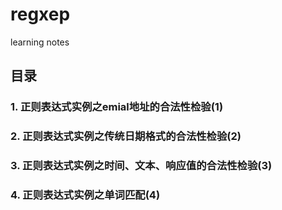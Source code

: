 # regxep
learning notes
## 目录
### 1. 正则表达式实例之emial地址的合法性检验(1)
### 2. 正则表达式实例之传统日期格式的合法性检验(2)
### 3. 正则表达式实例之时间、文本、响应值的合法性检验(3)  
### 4. 正则表达式实例之单词匹配(4)
